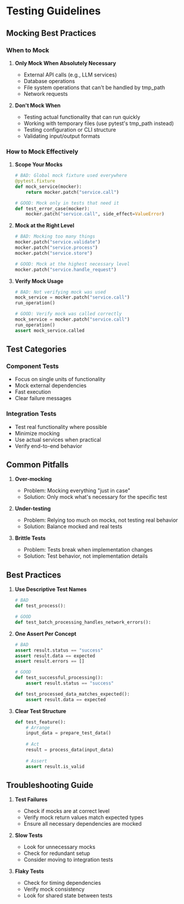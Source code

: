 # Testing Guidelines

## Mocking Best Practices

### When to Mock
1. **Only Mock When Absolutely Necessary**
   - External API calls (e.g., LLM services)
   - Database operations
   - File system operations that can't be handled by tmp_path
   - Network requests

2. **Don't Mock When**
   - Testing actual functionality that can run quickly
   - Working with temporary files (use pytest's tmp_path instead)
   - Testing configuration or CLI structure
   - Validating input/output formats

### How to Mock Effectively
1. **Scope Your Mocks**
   ```python
   # BAD: Global mock fixture used everywhere
   @pytest.fixture
   def mock_service(mocker):
       return mocker.patch("service.call")
   
   # GOOD: Mock only in tests that need it
   def test_error_case(mocker):
       mocker.patch("service.call", side_effect=ValueError)
   ```

2. **Mock at the Right Level**
   ```python
   # BAD: Mocking too many things
   mocker.patch("service.validate")
   mocker.patch("service.process")
   mocker.patch("service.store")
   
   # GOOD: Mock at the highest necessary level
   mocker.patch("service.handle_request")
   ```

3. **Verify Mock Usage**
   ```python
   # BAD: Not verifying mock was used
   mock_service = mocker.patch("service.call")
   run_operation()
   
   # GOOD: Verify mock was called correctly
   mock_service = mocker.patch("service.call")
   run_operation()
   assert mock_service.called
   ```

## Test Categories

### Component Tests
- Focus on single units of functionality
- Mock external dependencies
- Fast execution
- Clear failure messages

### Integration Tests
- Test real functionality where possible
- Minimize mocking
- Use actual services when practical
- Verify end-to-end behavior

## Common Pitfalls

1. **Over-mocking**
   - Problem: Mocking everything "just in case"
   - Solution: Only mock what's necessary for the specific test

2. **Under-testing**
   - Problem: Relying too much on mocks, not testing real behavior
   - Solution: Balance mocked and real tests

3. **Brittle Tests**
   - Problem: Tests break when implementation changes
   - Solution: Test behavior, not implementation details

## Best Practices

1. **Use Descriptive Test Names**
   ```python
   # BAD
   def test_process():
   
   # GOOD
   def test_batch_processing_handles_network_errors():
   ```

2. **One Assert Per Concept**
   ```python
   # BAD
   assert result.status == "success"
   assert result.data == expected
   assert result.errors == []
   
   # GOOD
   def test_successful_processing():
       assert result.status == "success"
   
   def test_processed_data_matches_expected():
       assert result.data == expected
   ```

3. **Clear Test Structure**
   ```python
   def test_feature():
       # Arrange
       input_data = prepare_test_data()
       
       # Act
       result = process_data(input_data)
       
       # Assert
       assert result.is_valid
   ```

## Troubleshooting Guide

1. **Test Failures**
   - Check if mocks are at correct level
   - Verify mock return values match expected types
   - Ensure all necessary dependencies are mocked

2. **Slow Tests**
   - Look for unnecessary mocks
   - Check for redundant setup
   - Consider moving to integration tests

3. **Flaky Tests**
   - Check for timing dependencies
   - Verify mock consistency
   - Look for shared state between tests 